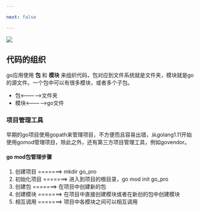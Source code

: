 ```yaml
---

next: false

---
```




<BlogInfo id="389"/>

![](https://gimg2.baidu.com/image_search/src=http%3A%2F%2Fp8.itc.cn%2Fq_70%2Fimages03%2F20210221%2Fd778753d6a0d4ab9b685aaf362810c0d.gif&refer=http%3A%2F%2Fp8.itc.cn&app=2002&size=f9999,10000&q=a80&n=0&g=0n&fmt=auto?sec=1665661975&t=37860c72d333426b69c936abcb7d5473)

## 代码的组织

go应用使用 **包** 和 **模块** 来组织代码，包对应到文件系统就是文件夹，模块就是go的源文件。一个包中可以有很多模块，或者多个子包。

  * 包<\----->文件夹
  * 模块<\----->go文件

### 项目管理工具

早期的go项目使用gopath来管理项目，不方便而且容易出错，从golang1.11开始使用gomod管理项目，除此之外，还有第三方项目管理工具，例如govendor。

#### go mod包管理步骤

  1. 创建项目     =======>       mkdir go_pro
  2. 初始化项目 =======>       进入到项目的根目录，go mod init go_pro
  3. 创建包         =======>       在项目中创建新的包
  4. 创建模块     =======>       在项目中直接创建模块或者在新创的包中创建模块
  5. 相互调用     =======>       项目中各模块之间可以相互调用





<ActionBox />
